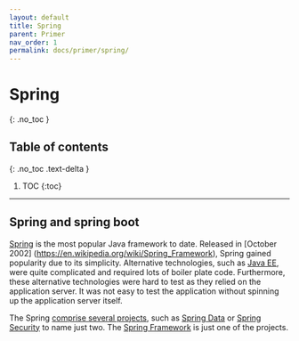 ```yaml
---
layout: default
title: Spring
parent: Primer
nav_order: 1
permalink: docs/primer/spring/
---
```


# Spring
{: .no_toc }

## Table of contents
{: .no_toc .text-delta }

1. TOC
{:toc}

---

## Spring and spring boot

[Spring](https://spring.io/) is the most popular Java framework to date.  Released in [October 2002]
(https://en.wikipedia.org/wiki/Spring_Framework), Spring gained popularity due to its simplicity.  Alternative technologies, such as [Java EE](https://en.wikipedia.org/wiki/Java_Platform,_Enterprise_Edition), were quite complicated and required lots of boiler plate code.  Furthermore, these alternative technologies were hard to test as they relied on the application server.  It was not easy to test the application without spinning up the application server itself.

The Spring [comprise several projects](https://spring.io/projects), such as [Spring Data](https://spring.io/projects/spring-data) or [Spring Security](https://spring.io/projects/spring-security) to name just two.  The [Spring Framework](https://spring.io/projects/spring-framework) is just one of the projects.

